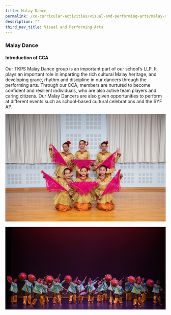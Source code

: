 ```yaml
---
title: Malay Dance
permalink: /co-curricular-activities/visual-and-performing-arts/malay-dance/
description: ""
third_nav_title: Visual and Performing Arts
---
```

### **Malay Dance**

#### **Introduction of CCA**
Our TKPS Malay Dance group is an important part of our school’s LLP. It plays an important role in imparting the rich cultural Malay heritage, and developing grace, rhythm and discipline in our dancers through the performing arts. Through our CCA, members are nurtured to become confident and resilient individuals, who are also active team players and caring citizens. Our Malay Dancers are also given opportunities to perform at different events such as school-based cultural celebrations and the SYF AP.

<img src="/images/vpa3.jpg" >

![](/images/2023%20CCA/Malay%20Dance.jpg)